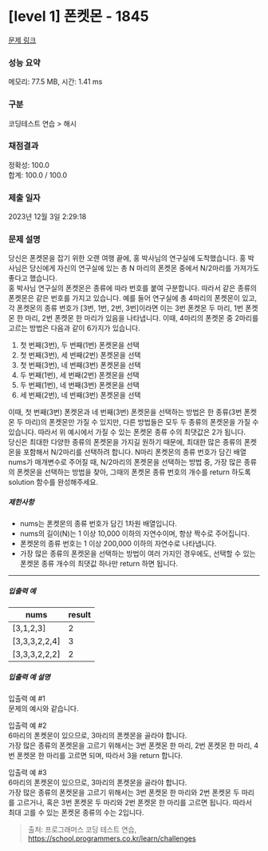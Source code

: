 # [level 1] 폰켓몬 - 1845 

[문제 링크](https://school.programmers.co.kr/learn/courses/30/lessons/1845) 

### 성능 요약

메모리: 77.5 MB, 시간: 1.41 ms

### 구분

코딩테스트 연습 > 해시

### 채점결과

정확성: 100.0<br/>합계: 100.0 / 100.0

### 제출 일자

2023년 12월 3일 2:29:18

### 문제 설명

<p>당신은 폰켓몬을 잡기 위한 오랜 여행 끝에, 홍 박사님의 연구실에 도착했습니다. 홍 박사님은 당신에게 자신의 연구실에 있는 총 N 마리의 폰켓몬 중에서 N/2마리를 가져가도 좋다고 했습니다.<br>
홍 박사님 연구실의 폰켓몬은 종류에 따라 번호를 붙여 구분합니다. 따라서 같은 종류의 폰켓몬은 같은 번호를 가지고 있습니다. 예를 들어 연구실에 총 4마리의 폰켓몬이 있고, 각 폰켓몬의 종류 번호가 [3번, 1번, 2번, 3번]이라면 이는 3번 폰켓몬 두 마리, 1번 폰켓몬 한 마리, 2번 폰켓몬 한 마리가 있음을 나타냅니다. 이때, 4마리의 폰켓몬 중 2마리를 고르는 방법은 다음과 같이 6가지가 있습니다.</p>

<ol>
<li>첫 번째(3번), 두 번째(1번) 폰켓몬을 선택</li>
<li>첫 번째(3번), 세 번째(2번) 폰켓몬을 선택</li>
<li>첫 번째(3번), 네 번째(3번) 폰켓몬을 선택</li>
<li>두 번째(1번), 세 번째(2번) 폰켓몬을 선택</li>
<li>두 번째(1번), 네 번째(3번) 폰켓몬을 선택</li>
<li>세 번째(2번), 네 번째(3번) 폰켓몬을 선택</li>
</ol>

<p>이때, 첫 번째(3번) 폰켓몬과 네 번째(3번) 폰켓몬을 선택하는 방법은 한 종류(3번 폰켓몬 두 마리)의 폰켓몬만 가질 수 있지만, 다른 방법들은 모두 두 종류의 폰켓몬을 가질 수 있습니다. 따라서 위 예시에서 가질 수 있는 폰켓몬 종류 수의 최댓값은 2가 됩니다.<br>
당신은 최대한 다양한 종류의 폰켓몬을 가지길 원하기 때문에, 최대한 많은 종류의 폰켓몬을 포함해서 N/2마리를 선택하려 합니다. N마리 폰켓몬의 종류 번호가 담긴 배열 nums가 매개변수로 주어질 때, N/2마리의 폰켓몬을 선택하는 방법 중, 가장 많은 종류의 폰켓몬을 선택하는 방법을 찾아, 그때의 폰켓몬 종류 번호의 개수를 return 하도록 solution 함수를 완성해주세요.</p>

<h5>제한사항</h5>

<ul>
<li>nums는 폰켓몬의 종류 번호가 담긴 1차원 배열입니다.</li>
<li>nums의 길이(N)는 1 이상 10,000 이하의 자연수이며, 항상 짝수로 주어집니다.</li>
<li>폰켓몬의 종류 번호는 1 이상 200,000 이하의 자연수로 나타냅니다.</li>
<li>가장 많은 종류의 폰켓몬을 선택하는 방법이 여러 가지인 경우에도, 선택할 수 있는 폰켓몬 종류 개수의 최댓값 하나만 return 하면 됩니다.</li>
</ul>

<hr>

<h5>입출력 예</h5>
<table class="table">
        <thead><tr>
<th>nums</th>
<th>result</th>
</tr>
</thead>
        <tbody><tr>
<td>[3,1,2,3]</td>
<td>2</td>
</tr>
<tr>
<td>[3,3,3,2,2,4]</td>
<td>3</td>
</tr>
<tr>
<td>[3,3,3,2,2,2]</td>
<td>2</td>
</tr>
</tbody>
      </table>
<h5>입출력 예 설명</h5>

<p>입출력 예 #1<br>
문제의 예시와 같습니다.</p>

<p>입출력 예 #2<br>
6마리의 폰켓몬이 있으므로, 3마리의 폰켓몬을 골라야 합니다.<br>
가장 많은 종류의 폰켓몬을 고르기 위해서는 3번 폰켓몬 한 마리, 2번 폰켓몬 한 마리, 4번 폰켓몬 한 마리를 고르면 되며, 따라서 3을 return 합니다.</p>

<p>입출력 예 #3<br>
6마리의 폰켓몬이 있으므로, 3마리의 폰켓몬을 골라야 합니다.<br>
가장 많은 종류의 폰켓몬을 고르기 위해서는 3번 폰켓몬 한 마리와 2번 폰켓몬 두 마리를 고르거나, 혹은 3번 폰켓몬 두 마리와 2번 폰켓몬 한 마리를 고르면 됩니다. 따라서 최대 고를 수 있는 폰켓몬 종류의 수는 2입니다.</p>


> 출처: 프로그래머스 코딩 테스트 연습, https://school.programmers.co.kr/learn/challenges